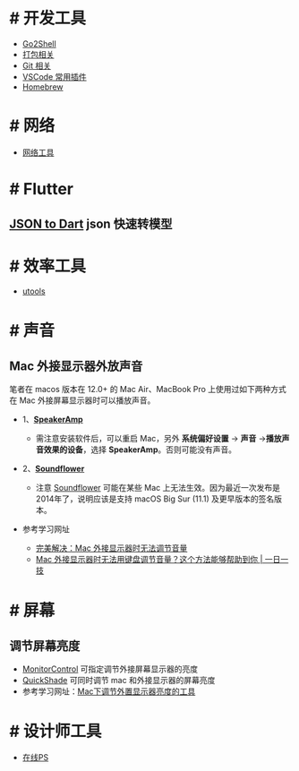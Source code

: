 # # 开发工具
- [Go2Shell](https://github.com/twototwoto/WYW_Blog/wiki/%E6%95%88%E7%8E%87%E5%B7%A5%E5%85%B7-Go2Shell)
- [打包相关](https://github.com/twototwoto/WYW_Blog/wiki/%E6%89%93%E5%8C%85%E7%9B%B8%E5%85%B3)
- [Git 相关](https://github.com/twototwoto/WYW_Blog/wiki/Git%E7%9B%B8%E5%85%B3)
- [VSCode 常用插件](https://github.com/twototwoto/WYW_Blog/wiki/VSCode-%E5%B8%B8%E7%94%A8%E6%8F%92%E4%BB%B6)
- [Homebrew](https://github.com/twototwoto/WYW_Blog/wiki/Homebrew)

# # 网络
- [网络工具](https://github.com/twototwoto/WYW_Blog/blob/master/%E7%BD%91%E7%BB%9C.md)

# # Flutter
## [JSON to Dart](https://javiercbk.github.io/json_to_dart/) json 快速转模型

# # 效率工具
- [utools](https://www.u.tools/)

# # 声音
## Mac 外接显示器外放声音

笔者在 macos 版本在 12.0+ 的 Mac Air、MacBook Pro 上使用过如下两种方式在 Mac 外接屏幕显示器时可以播放声音。
- 1、**[SpeakerAmp](https://www.nimblesnail.com/)**
  - 需注意安装软件后，可以重启 Mac，另外 **系统偏好设置** -> **声音** ->**播放声音效果的设备**，选择 **SpeakerAmp**。否则可能没有声音。
- 2、**[Soundflower](https://github.com/mattingalls/Soundflower/releases)**
  - 注意 [Soundflower](https://github.com/mattingalls/Soundflower/releases) 可能在某些 Mac 上无法生效。因为最近一次发布是2014年了，说明应该是支持 macOS Big Sur (11.1) 及更早版本的签名版本。

- 参考学习网址
  - [完美解决：Mac 外接显示器时无法调节音量](https://zhuanlan.zhihu.com/p/403950501?ivk_sa=1024320u)
  - [Mac 外接显示器时无法用键盘调节音量？这个方法能够帮助到你 | 一日一技](https://zhuanlan.zhihu.com/p/50912888)

# # 屏幕
## 调节屏幕亮度

- [MonitorControl](https://github.com/MonitorControl/MonitorControl) 可指定调节外接屏幕显示器的亮度
- [QuickShade](https://apps.apple.com/cn/app/quickshade/id931571202?mt=12) 可同时调节 mac 和外接显示器的屏幕亮度
- 参考学习网址：[Mac下调节外置显示器亮度的工具](https://www.jibing57.com/2020/06/21/tools-to-control-brightness-of-external-monitor-on-macos/)

# # 设计师工具
- [在线PS](https://ps.gaoding.com/#/)
